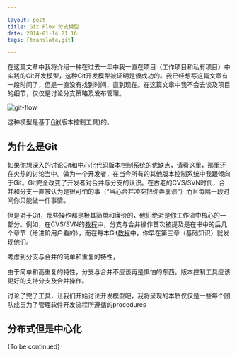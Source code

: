 ```yaml
---

layout: post
title: Git Flow 分支模型
date: 2014-01-14 21:16
tags: [translate,git]

---
```


在这篇文章中我将介绍一种在过去一年中我一直在项目（工作项目和私有项目）中实践的Git开发模型，这种Git开发模型被证明是很成功的。我已经想写这篇文章有一段时间了，但是一直没有找到时间，直到现在。在这篇文章中我不会去谈及项目的细节，仅仅是讨论分支策略及发布管理。

![git-flow](https://dl.dropboxusercontent.com/u/24683331/blog_img/2014-01-14-a-successful-Git-branching-model-cn/git-flow.png) 

这种模型是基于[Git][ref_Git](版本控制工具)的。

## 为什么是Git

如果你想深入的讨论Git和中心化代码版本控制系统的优缺点，请[看][ref_see]这[里][ref_web]，那里还在火热的讨论当中。做为一个开发者，在当今所有的其他版本控制系统中我跟倾向于Git。Git完全改变了开发者对合并与分支的认识。在古老的CVS/SVN时代，合并和分支一直被认为是很可怕的事（“当心合并冲突把你弄崩溃”）而且每隔一段时间你只能做一件事情。

但是对于Git，那些操作都是极其简单和廉价的，他们绝对是你工作流中核心的一部分。例如，在CVS/SVN的[教程][ref_books]中，分支与合并操作首次被提及是在书中的后几个章节（给进阶用户看的），而在每本Git[教程][ref_every_Git_book]中，你早在第三章（基础知识）就发现他们。

考虑到分支与合并的简单和重复的特性，

由于简单和高重复的特性，分支与合并不应该再是惧怕的东西。版本控制工具应该更好的支持分支及合并操作。

讨论了完了工具，让我们开始讨论开发模型吧，我将呈现的本质仅仅是一些每个团队成员为了管理软件开发流程所遵循的procedures

## 分布式但是中心化

{To be continued}

[ref_see]: http://whygitisbetterthanx.com/ 
[ref_web]: http://git.or.cz/gitwiki/GitSvnComparsion
[ref_Git]: http://git-scm.com/	
[ref_books]: http://svnbook.red-bean.com/
[ref_every_Git_book]: http://pragprog.com/book/tsgit/pragmatic-version-control-using-git